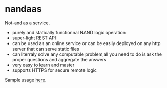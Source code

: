 # nandaas
Not-and as a service.

- purely and statically functionnal NAND logic operation
- super-light REST API
- can be used as an online service or can be easily deployed on any http server that can serve static files
- can literraly solve any computable problem,all you need to do is ask the proper questions and aggregate the answers
- very easy to learn and master
- supports HTTPS for secure remote logic

Sample usage [here](https://fabientregan.github.io/nandaas/false/false/).
